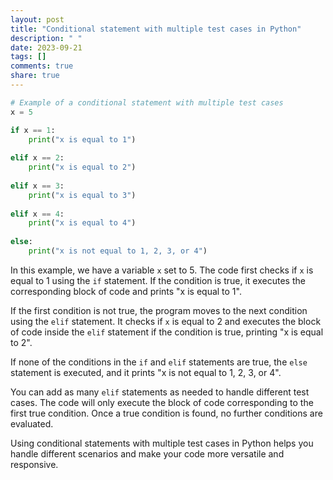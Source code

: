 ```yaml
---
layout: post
title: "Conditional statement with multiple test cases in Python"
description: " "
date: 2023-09-21
tags: []
comments: true
share: true
---
```


```python
# Example of a conditional statement with multiple test cases
x = 5

if x == 1:
    print("x is equal to 1")
    
elif x == 2:
    print("x is equal to 2")
    
elif x == 3:
    print("x is equal to 3")
    
elif x == 4:
    print("x is equal to 4")
    
else:
    print("x is not equal to 1, 2, 3, or 4")
```

In this example, we have a variable `x` set to 5. The code first checks if `x` is equal to 1 using the `if` statement. If the condition is true, it executes the corresponding block of code and prints "x is equal to 1". 

If the first condition is not true, the program moves to the next condition using the `elif` statement. It checks if `x` is equal to 2 and executes the block of code inside the `elif` statement if the condition is true, printing "x is equal to 2".

If none of the conditions in the `if` and `elif` statements are true, the `else` statement is executed, and it prints "x is not equal to 1, 2, 3, or 4".

You can add as many `elif` statements as needed to handle different test cases. The code will only execute the block of code corresponding to the first true condition. Once a true condition is found, no further conditions are evaluated.

Using conditional statements with multiple test cases in Python helps you handle different scenarios and make your code more versatile and responsive.